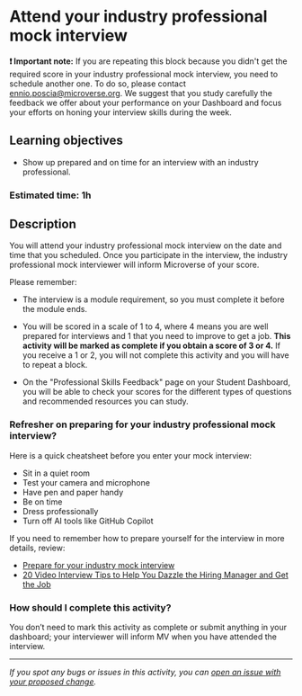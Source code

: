 # Attend your industry professional mock interview

**❗️ Important note:**
If you are repeating this block because you didn't get the required score in your industry professional mock interview, you need to schedule another one. To do so, please contact ennio.poscia@microverse.org. We suggest that you study carefully the feedback we offer about your performance on your Dashboard and focus your efforts on honing your interview skills during the week.

## Learning objectives

- Show up prepared and on time for an interview with an industry professional.

### **Estimated time**: 1h

## Description

You will attend your industry professional mock interview on the date and time that you scheduled. Once you participate in the interview, the industry professional mock interviewer will inform Microverse of your score.

Please remember:

- The interview is a module requirement, so you must complete it before the module ends.

- You will be scored in a scale of 1 to 4, where 4 means you are well prepared for interviews and 1 that you need to improve to get a job. **This activity will be marked as complete if you obtain a score of 3 or 4.** If you receive a 1 or 2, you will not complete this activity and you will have to repeat a block.

- On the "Professional Skills Feedback" page on your Student Dashboard, you will be able to check your scores for the different types of questions and recommended resources you can study.

### Refresher on preparing for your industry professional mock interview?

Here is a quick cheatsheet before you enter your mock interview:

- Sit in a quiet room
- Test your camera and microphone
- Have pen and paper handy
- Be on time
- Dress professionally
- Turn off AI tools like GitHub Copilot

If you need to remember how to prepare yourself for the interview in more details, review:

- [Prepare for your industry mock interview](https://github.com/matovu-farid/curriculum-professional-skills/blob/main/mock-interviews/JSR-prepare-for-your-ip-mock-interview-v2.md)
- [20 Video Interview Tips to Help You Dazzle the Hiring Manager and Get the Job
  ](https://www.themuse.com/advice/video-interview-tips)

### How should I complete this activity?

You don’t need to mark this activity as complete or submit anything in your dashboard; your interviewer will inform MV when you have attended the interview.

---

_If you spot any bugs or issues in this activity, you can [open an issue with your proposed change](https://github.com/microverseinc/curriculum-transversal-skills/blob/main/git-github/articles/open_issue.md)._
